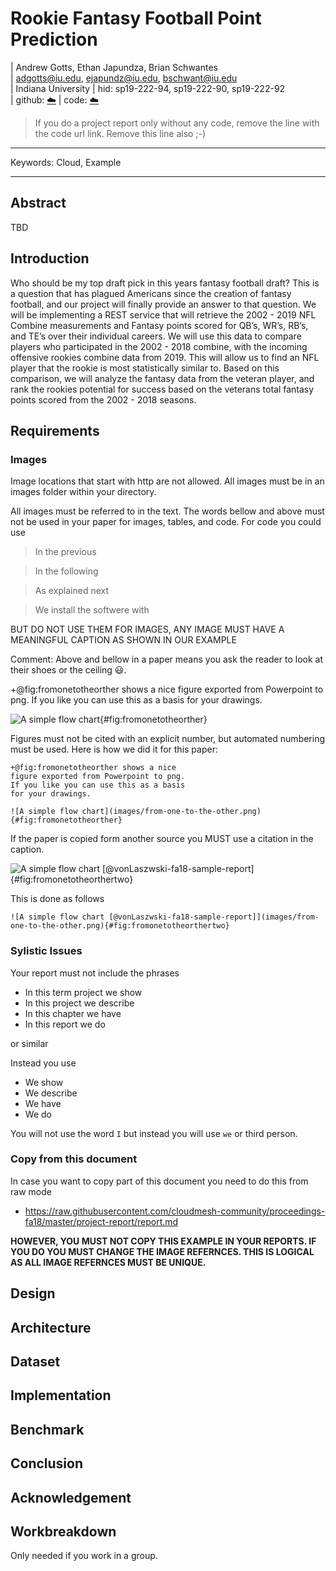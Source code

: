 # Rookie Fantasy Football Point Prediction

| Andrew Gotts, Ethan Japundza, Brian Schwantes  
| adgotts@iu.edu, ejapundz@iu.edu, bschwant@iu.edu  
| Indiana University
| hid: sp19-222-94, sp19-222-90, sp19-222-92  
| github: [:cloud:](https://github.com/cloudmesh-community/proceedings-fa18/blob/master/project-report/report.md)
| code: [:cloud:](https://github.com/cloudmesh-community/proceedings-fa18/blob/master/project-code)

> If you do a project report only without any code, remove the line
> with the code url link. Remove this line also ;-)

---

Keywords: Cloud, Example

---

## Abstract

TBD

## Introduction

Who should be my top draft pick in this years fantasy football draft? This is a question that has plagued Americans since the creation of fantasy football, and our project will finally provide an answer to that question. We will be implementing a REST service that will retrieve the 2002 - 2019 NFL Combine measurements and Fantasy points scored for QB’s, WR’s, RB’s, and TE’s over their individual careers. We will use this data to compare players who participated in the 2002 - 2018 combine, with the incoming offensive rookies combine data from 2019. This will allow us to find an NFL player that the rookie is most statistically similar to. Based on this comparison, we will analyze the fantasy data from the veteran player, and rank the rookies potential for success based on the veterans total fantasy points scored from the 2002 - 2018 seasons.

## Requirements


### Images

Image locations that start with http are not allowed. All images must be in an images folder within your directory.

All images must be referred to in the text. The words bellow and above
must not be used in your paper for images, tables, and code. For code you could use 

> In the previous

> In the following 

> As explained next

> We install the softwere with

BUT DO NOT USE THEM FOR IMAGES, ANY IMAGE MUST HAVE A MEANINGFUL CAPTION AS SHOWN IN OUR EXAMPLE

Comment: Above and bellow in a paper means you ask the reader to look at their shoes or the ceiling :smiley:.

+@fig:fromonetotheorther shows a nice figure exported from Powerpoint
to png. If you like you can use this as a basis for your drawings.

![A simple flow chart](images/from-one-to-the-other.png){#fig:fromonetotheorther}

Figures must not be cited with an explicit number, but automated
numbering must be used. Here is how we did it for this paper:

```
+@fig:fromonetotheorther shows a nice
figure exported from Powerpoint to png.
If you like you can use this as a basis
for your drawings.

![A simple flow chart](images/from-one-to-the-other.png){#fig:fromonetotheorther}
```

If the paper is copied form another source you MUST use a citation in the caption. 

![A simple flow chart [@vonLaszwski-fa18-sample-report]](images/from-one-to-the-other.png){#fig:fromonetotheorthertwo}

This is done as follows

```
![A simple flow chart [@vonLaszwski-fa18-sample-report]](images/from-one-to-the-other.png){#fig:fromonetotheorthertwo}
```

### Sylistic Issues

Your report must not include the phrases


* In this term project we show
* In this project we describe
* In this chapter we have
* In this report we do

or similar

Instead you use

* We show
* We describe
* We have
* We do

You will not use the word `I` but instead you will use `we` or third person.



### Copy from this document

In case you want to copy part of this document you need to do this from raw mode

* <https://raw.githubusercontent.com/cloudmesh-community/proceedings-fa18/master/project-report/report.md>

**HOWEVER, YOU MUST NOT COPY THIS EXAMPLE IN YOUR REPORTS. IF YOU DO YOU MUST
CHANGE THE IMAGE REFERNCES. THIS IS LOGICAL AS ALL IMAGE REFERNCES
MUST BE UNIQUE.**


## Design 

## Architecture

## Dataset

## Implementation

## Benchmark

## Conclusion

## Acknowledgement

## Workbreakdown

Only needed if you work in a group.

